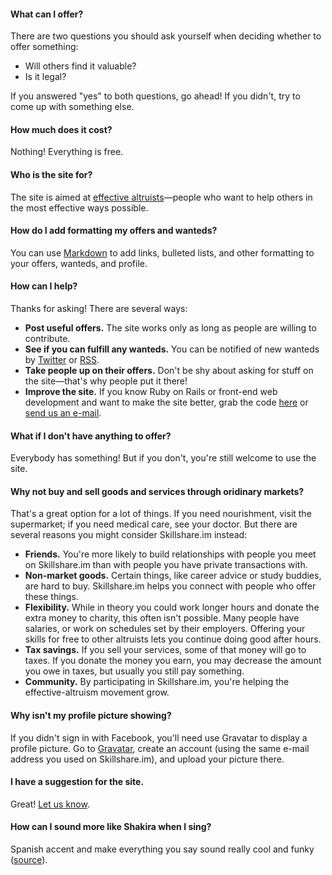 #### What can I offer?

There are two questions you should ask yourself when deciding whether
to offer something:

* Will others find it valuable?
* Is it legal?

If you answered "yes" to both questions, go ahead! If you didn't, try
to come up with something else.

#### How much does it cost?

Nothing! Everything is free.

#### Who is the site for?

The site is aimed at
[effective altruists](http://home.centreforeffectivealtruism.org/)—people
who want to help others in the most effective ways possible.

#### How do I add formatting my offers and wanteds?

You can use
[Markdown](http://support.mashery.com/docs/customizing_your_portal/Markdown_Cheat_Sheet)
to add links, bulleted lists, and other formatting to your offers, wanteds, and profile.

#### How can I help?

Thanks for asking! There are several ways:

* **Post useful offers.** The site works only as long as people are
willing to contribute.
* **See if you can fulfill any wanteds.** You can be notified of new
  wanteds by [Twitter]("https://twitter.com/Skillshare_im") or
  [RSS](http://localhost:3000/proposals.atom).
* **Take people up on their offers.** Don't be shy about asking for
  stuff on the site—that's why people put it there!
* **Improve the site.** If you know Ruby on Rails or front-end web
  development and want to make the site better, grab the code
  [here](https://github.com/patbl/ea-skillshare) or
  [send us an e-mail](mailto:pbrinichlanglois@gmail.com).

#### What if I don't have anything to offer?

Everybody has something! But if you don't, you're still welcome to use
the site.

#### Why not buy and sell goods and services through oridinary markets?

That's a great option for a lot of things. If you need nourishment,
visit the supermarket; if you need medical care, see your doctor. But there are several reasons
you might consider Skillshare.im instead:

* **Friends.** You're more likely to build relationships with people
  you meet on Skillshare.im than with people you have private
  transactions with.
* **Non-market goods.** Certain things, like career advice or study
  buddies, are hard to buy. Skillshare.im helps you connect with
  people who offer these things.
* **Flexibility.** While in theory you could work longer hours and
  donate the extra money to charity, this often isn't possible. Many
  people have salaries, or work on schedules set by their employers.
  Offering your skills for free to other altruists lets you continue
  doing good after hours.
* **Tax savings.** If you sell your services, some of that money will go to
  taxes. If you donate the money you earn, you may decrease the amount
  you owe in taxes, but usually you still pay something.
* **Community.** By participating in Skillshare.im, you're helping the
  effective-altruism movement grow.

#### Why isn't my profile picture showing?

If you didn't sign in with Facebook, you'll need use Gravatar to display a profile picture. Go to [Gravatar](http://gravatar.com), create an account (using the same e-mail address you used on Skillshare.im), and upload your picture there.

#### I have a suggestion for the site.

Great! [Let us know](mailto:pbrinichlanglois@gmail.com).

#### How can I sound more like Shakira when I sing?

Spanish accent and make everything you say sound really cool and funky ([source](http://answers.yahoo.com/question/index?qid=20091122120932AAuIAg5)).
